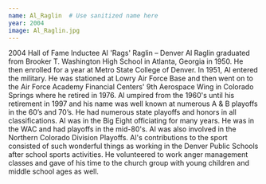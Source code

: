 ```yaml
---
name: Al_Raglin  # Use sanitized name here
year: 2004
image: Al_Raglin.jpg
---
```


2004 Hall of Fame Inductee Al 'Rags' Raglin – Denver
Al Raglin graduated from Brooker T. Washington High School in Atlanta, Georgia in 1950.
He then enrolled for a year at Metro State College of Denver. In 1951, Al entered the
military. He was stationed at Lowry Air Force Base and then went on to the Air Force
Academy Financial Centers' 9th Aerospace Wing in Colorado Springs where he retired in
1976.
Al umpired from the 1960's until his retirement in 1997 and his name was well known at
numerous A & B playoffs in the 60’s and 70’s. He had numerous state playoffs and honors in
all classifications. Al was in the Big Eight officiating for many years. He was in the WAC and
had playoffs in the mid-80's. Al was also involved in the Northern Colorado Division
Playoffs.
Al's contributions to the sport consisted of such wonderful things as working in the Denver
Public Schools after school sports activities. He volunteered to work anger management
classes and gave of his time to the church group with young children and middle school ages
as well.